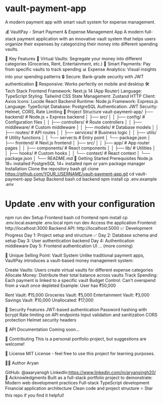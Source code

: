 # vault-payment-app
A modern payment app with smart vault system for expense management.

💰 VaultPay - Smart Payment & Expense Management App
A modern full-stack payment application with an innovative vault system that helps users organize their expenses by categorizing their money into different spending vaults.

🌟 Key Features
🏦 Virtual Vaults: Segregate your money into different categories (Groceries, Rent, Entertainment, etc.)
💸 Smart Payments: Pay from specific vaults to track spending
📊 Expense Analytics: Visual insights into your spending patterns
🔒 Secure: Bank-grade security with JWT authentication
📱 Responsive: Works perfectly on mobile and desktop
🛠️ Tech Stack
Frontend
Framework: Next.js 14 (App Router)
Language: TypeScript
Styling: Tailwind CSS
State Management: Zustand
HTTP Client: Axios
Icons: Lucide React
Backend
Runtime: Node.js
Framework: Express.js
Language: TypeScript
Database: PostgreSQL
Authentication: JWT
Security: Helmet, CORS, Rate Limiting
📁 Project Structure
vault-payment-app/
├── backend/                 # Node.js + Express backend
│   ├── src/
│   │   ├── config/         # Configuration files
│   │   ├── controllers/    # Route controllers
│   │   ├── middleware/     # Custom middleware
│   │   ├── models/         # Database models
│   │   ├── routes/         # API routes
│   │   ├── services/       # Business logic
│   │   ├── utils/          # Utility functions
│   │   └── server.ts       # Entry point
│   └── package.json
│
├── frontend/               # Next.js frontend
│   ├── src/
│   │   ├── app/           # App router pages
│   │   ├── components/    # React components
│   │   ├── lib/           # Utilities
│   │   ├── hooks/         # Custom hooks
│   │   └── context/       # React context
│   └── package.json
│
└── README.md
🚀 Getting Started
Prerequisites
Node.js 18+ installed
PostgreSQL 14+ installed
npm or yarn package manager
Installation
Clone the repository
bash
git clone https://github.com/YOUR_USERNAME/vault-payment-app.git
cd vault-payment-app
Setup Backend
bash
cd backend
npm install
cp .env.example .env
# Update .env with your configuration
npm run dev
Setup Frontend
bash
cd frontend
npm install
cp .env.local.example .env.local
npm run dev
Access the application
Frontend: http://localhost:3000
Backend API: http://localhost:5000
📈 Development Progress
 Day 1: Project setup and structure ✅
 Day 2: Database schema and setup
 Day 3: User authentication backend
 Day 4: Authentication middleware
 Day 5: Frontend authentication UI
 ... (more coming)
 
🎯 Unique Selling Point: Vault System
Unlike traditional payment apps, VaultPay introduces a vault-based money management system:

Create Vaults: Users create virtual vaults for different expense categories
Allocate Money: Distribute their total balance across vaults
Track Spending: Each payment is linked to a specific vault
Budget Control: Can't overspend from a vault once depleted
Example: User has ₹50,000

Rent Vault: ₹15,000
Groceries Vault: ₹5,000
Entertainment Vault: ₹3,000
Savings Vault: ₹10,000
Unallocated: ₹17,000

🔐 Security Features
JWT-based authentication
Password hashing with bcrypt
Rate limiting on API endpoints
Input validation and sanitization
CORS protection
Helmet security headers

📝 API Documentation
Coming soon...

🤝 Contributing
This is a personal portfolio project, but suggestions are welcome!

📄 License
MIT License - feel free to use this project for learning purposes.

👨‍💻 Author
Aryan

GitHub: @aaaryansgh
LinkedIn:https://www.linkedin.com/in/aryansingh20/
🙏 Acknowledgments
Built as a full-stack portfolio project to demonstrate:
Modern web development practices
Full-stack TypeScript development
Financial application architecture
Clean code and project structure
⭐ Star this repo if you find it helpful!


